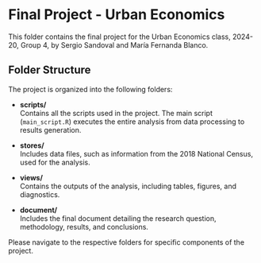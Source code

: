 # Final Project - Urban Economics

This folder contains the final project for the Urban Economics class, 2024-20, Group 4, by Sergio Sandoval and María Fernanda Blanco.

## Folder Structure
The project is organized into the following folders:

- **scripts/**  
  Contains all the scripts used in the project. The main script (`main_script.R`) executes the entire analysis from data processing to results generation.

- **stores/**  
  Includes data files, such as information from the 2018 National Census, used for the analysis.

- **views/**  
  Contains the outputs of the analysis, including tables, figures, and diagnostics.

- **document/**  
  Includes the final document detailing the research question, methodology, results, and conclusions.

Please navigate to the respective folders for specific components of the project.
